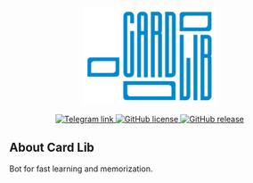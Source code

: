 <p align="center">
  <a href="https://t.me/card_lib_bot">
    <img src="https://github.com/iteamurr/card-lib/raw/main/resources/git_panel.svg" width="240" style="max-width:100%;" alt="Card Lib"/>
  </a>
</p>
<p align="center">
  <a href="https://t.me/card_lib_bot">
    <img alt="Telegram link" src="https://img.shields.io/badge/link-Telegram-blue">
  </a>
  <a href="https://github.com/iteamurr/card-lib/blob/main/LICENSE">
    <img alt="GitHub license" src="https://img.shields.io/github/license/iteamurr/card-lib">
  </a>
  <a href="https://github.com/iteamurr/card-lib/releases/tag/v1.0">
    <img alt="GitHub release" src="https://img.shields.io/github/v/release/iteamurr/card-lib">
  </a>
</p>
<h2>About Card Lib</h2>
<p>Bot for fast learning and memorization.</p>
